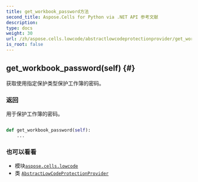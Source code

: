 ```yaml
---
title: get_workbook_password方法
second_title: Aspose.Cells for Python via .NET API 参考文献
description:
type: docs
weight: 30
url: /zh/aspose.cells.lowcode/abstractlowcodeprotectionprovider/get_workbook_password/
is_root: false
---
```

##  get_workbook_password(self) {#}
获取使用指定保护类型保护工作簿的密码。


### 返回

用于保护工作簿的密码。


```python

def get_workbook_password(self):
    ...
```





### 也可以看看
* 模块[`aspose.cells.lowcode`](../../)
* 类 [`AbstractLowCodeProtectionProvider`](/cells/python-net/zh/aspose.cells.lowcode/abstractlowcodeprotectionprovider)
